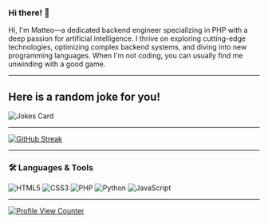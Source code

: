 ### Hi there! 👋
Hi, I'm Matteo—a dedicated backend engineer specializing in PHP with a deep passion for artificial intelligence. I thrive on exploring cutting-edge technologies, optimizing complex backend systems, and diving into new programming languages. When I'm not coding, you can usually find me unwinding with a good game.

---

## Here is a random joke for you!
![Jokes Card](https://readme-jokes.vercel.app/api)

---

[![GitHub Streak](https://streak-stats.demolab.com/?user=MatteoFattorini)](https://git.io/streak-stats)

---

### 🛠️ Languages & Tools
![HTML5](https://img.shields.io/badge/HTML5-E34F26?style=for-the-badge&logo=html5&logoColor=white)
![CSS3](https://img.shields.io/badge/CSS3-1572B6?style=for-the-badge&logo=css3&logoColor=white)
![PHP](https://img.shields.io/badge/PHP-777BB4?style=for-the-badge&logo=php&logoColor=white)
![Python](https://img.shields.io/badge/Python-3776AB?style=for-the-badge&logo=python&logoColor=white)
![JavaScript](https://img.shields.io/badge/JavaScript-F7DF1E?style=for-the-badge&logo=javascript&logoColor=black)

---

[![Profile View Counter](https://komarev.com/ghpvc/?username=MatteoFattorini)](https://github.com/MatteoFattorini)

